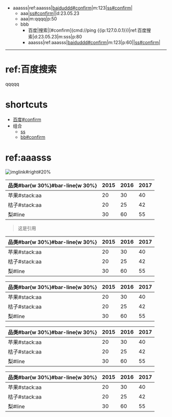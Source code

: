 - aaasss|ref:aaasss|[baiduddd#confirm](https://baidu.com)|m:123|[ss#confirm](grp://file:///notepad)|[](grp://file:///emeditor)
	- aaa|[ss#confirm](grp://file:///notepad)|[](grp://file:///emeditor)|d:23.05.23
	- aaa|m:qqqq|p:50
	- bbb
		- 百度|搜索|[#confirm](cmd://ping {{ip:127.0.0.1}})|ref:百度搜索|d:23.05.23|m:sss|p:80
		- aaasss|ref:aaasss|[baiduddd#confirm](https://baidu.com)|m:123|p:60||[ss#confirm](grp://file:///notepad)|[](grp://file:///emeditor)
		
***
# ref:百度搜索
qqqqq

# shortcuts
- [百度#confirm](https://baidu.c{{o}}m)
- 组合
	- [ss](file:///notepad)
	- [bb#confirm](file:///emeditor)


# ref:aaasss




![imglink#right#20%](https://gitee.com/static/images/logo-black.svg)


|品类#bar{w 30%}#bar-line{w  30%}|2015|2016|2017|
|-|-|-|-|
|苹果#stack:aa|20|30|40|
|桔子#stack:aa|20|25|42|
|梨#line|30|60|55|

> 这是引用


|品类#bar{w 30%}#bar-line{w  30%}|2015|2016|2017|
|-|-|-|-|
|苹果#stack:aa|20|30|40|
|桔子#stack:aa|20|25|42|
|梨#line|30|60|55|

|品类#bar{w 30%}#bar-line{w  30%}|2015|2016|2017|
|-|-|-|-|
|苹果#stack:aa|20|30|40|
|桔子#stack:aa|20|25|42|
|梨#line|30|60|55|


|品类#bar{w 30%}#bar-line{w  30%}|2015|2016|2017|
|-|-|-|-|
|苹果#stack:aa|20|30|40|
|桔子#stack:aa|20|25|42|
|梨#line|30|60|55|


|品类#bar{w 30%}#bar-line{w  30%}|2015|2016|2017|
|-|-|-|-|
|苹果#stack:aa|20|30|40|
|桔子#stack:aa|20|25|42|
|梨#line|30|60|55|